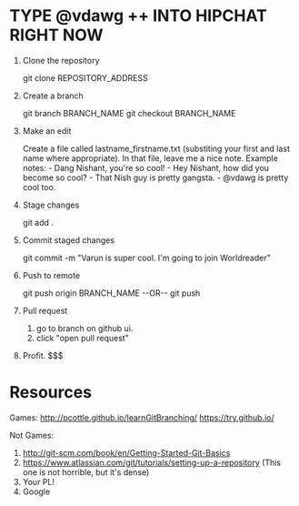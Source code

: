 TYPE @vdawg ++ INTO HIPCHAT RIGHT NOW
============
1. Clone the repository

	git clone REPOSITORY_ADDRESS

2. Create a branch

	git branch BRANCH_NAME
	git checkout BRANCH_NAME

3. Make an edit

	Create a file called lastname_firstname.txt (substiting your first and last name where appropriate).
	In that file, leave me a nice note.
	Example notes:
		- Dang Nishant, you're so cool!
		- Hey Nishant, how did you become so cool?
		- That Nish guy is pretty gangsta.
		- @vdawg is pretty cool too.

4. Stage changes

	git add .

5. Commit staged changes

	git commit -m "Varun is super cool. I'm going to join Worldreader"

6. Push to remote

	git push origin BRANCH_NAME
			--OR--
	git push

7. Pull request

	1. go to branch on github ui.
	2. click "open pull request"

8. Profit. $$$


Resources
============

Games:
http://pcottle.github.io/learnGitBranching/
https://try.github.io/

Not Games:
1. http://git-scm.com/book/en/Getting-Started-Git-Basics
2. https://www.atlassian.com/git/tutorials/setting-up-a-repository (This one is not horrible, but it's dense)
3. Your PL!
4. Google

